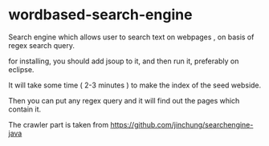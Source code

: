 wordbased-search-engine
=======================

Search engine which allows user to search text on webpages , on basis of regex search query. 

for installing, you should add jsoup to it, and then run it, preferably on eclipse.

It will take some time ( 2-3 minutes ) to make the index of the seed webside.

Then you can put any regex query and it will find out the pages which contain it.

The crawler part is taken from https://github.com/jinchung/searchengine-java
